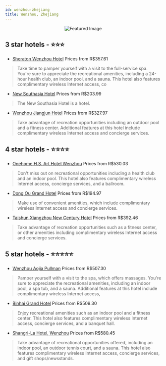 ```yaml
---
id: wenzhou-zhejiang
title: Wenzhou, Zhejiang
---
```


<center><img src="https://i.travelapi.com/hotels/10000000/9320000/9312400/9312305/271376c3_z.jpg" alt="Featured Image" /></center>


##  3 star hotels - ⭐️⭐️⭐️

-    [Sheraton Wenzhou Hotel](https://us.hurb.com/hotels/wenzhou/sheraton-wenzhou-hotel-JNP-JP184065?cmp=18055) Prices from R$357.61
   > Take time to pamper yourself with a visit to the full-service spa. You're sure to appreciate the recreational amenities, including a 24-hour health club, an indoor pool, and a sauna. This hotel also features complimentary wireless Internet access, co
-    [New Southasia Hotel](https://us.hurb.com/hotels/wenzhou/new-southasia-hotel-JNP-JP079065?cmp=18055) Prices from R$203.99
   > The New Southasia Hotel is a hotel.
-    [Wenzhou Jiangjun Hotel](https://us.hurb.com/hotels/wenzhou/wenzhou-jiangjun-hotel-JNP-JP815205?cmp=18055) Prices from R$327.97
   > Take advantage of recreation opportunities including an outdoor pool and a fitness center. Additional features at this hotel include complimentary wireless Internet access and concierge services.

##  4 star hotels - ⭐️⭐️⭐️⭐️

-    [Onehome H.S. Art Hotel Wenzhou](https://us.hurb.com/hotels/wenzhou/onehome-h-s-art-hotel-wenzhou-JNP-JP406903?cmp=18055) Prices from R$530.03
   > Don't miss out on recreational opportunities including a health club and an indoor pool. This hotel also features complimentary wireless Internet access, concierge services, and a ballroom.
-    [Dong Ou Grand Hotel](https://us.hurb.com/hotels/wenzhou/dong-ou-grand-hotel-JNP-JP102634?cmp=18055) Prices from R$194.97
   > Make use of convenient amenities, which include complimentary wireless Internet access and concierge services.
-    [Taishun Xiangzhou New Century Hotel](https://us.hurb.com/hotels/wenzhou/taishun-xiangzhou-new-century-hotel-JNP-JP934105?cmp=18055) Prices from R$392.46
   > Take advantage of recreation opportunities such as a fitness center, or other amenities including complimentary wireless Internet access and concierge services.

##  5 star hotels - ⭐️⭐️⭐️⭐️⭐️

-    [Wenzhou Aojia Pullman](https://us.hurb.com/hotels/wenzhou/wenzhou-aojia-pullman-JNP-JP100752?cmp=18055) Prices from R$507.30
   > Pamper yourself with a visit to the spa, which offers massages. You're sure to appreciate the recreational amenities, including an indoor pool, a spa tub, and a sauna. Additional features at this hotel include complimentary wireless Internet access, 
-    [Binhai Grand Hotel](https://us.hurb.com/hotels/wenzhou/binhai-grand-hotel-JNP-JP240621?cmp=18055) Prices from R$509.30
   > Enjoy recreational amenities such as an indoor pool and a fitness center. This hotel also features complimentary wireless Internet access, concierge services, and a banquet hall.
-    [Shangri-La Hotel, Wenzhou](https://us.hurb.com/hotels/wenzhou/shangri-la-hotel-wenzhou-JNP-JP329731?cmp=18055) Prices from R$580.45
   > Take advantage of recreational opportunities offered, including an indoor pool, an outdoor tennis court, and a sauna. This hotel also features complimentary wireless Internet access, concierge services, and gift shops/newsstands.
